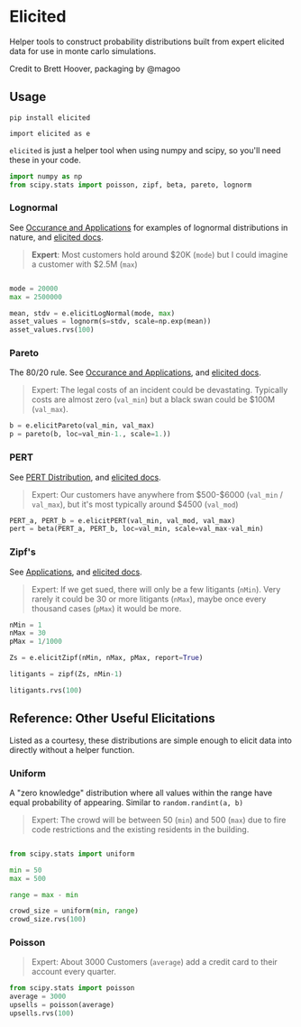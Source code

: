 # Elicited

Helper tools to construct probability distributions built from expert elicited data for use in monte carlo simulations. 

Credit to Brett Hoover, packaging by @magoo

## Usage

```
pip install elicited
```

```
import elicited as e
```

`elicited` is just a helper tool when using numpy and scipy, so you'll need these in your code.


``` python
import numpy as np
from scipy.stats import poisson, zipf, beta, pareto, lognorm
```

### Lognormal

See [Occurance and Applications](https://en.wikipedia.org/wiki/Log-normal_distribution#Occurrence_and_applications) for examples of lognormal distributions in nature, and [elicited docs](docs/lognormal.md).

> **Expert**: Most customers hold around \$20K (`mode`) but I could imagine a customer with $2.5M (`max`)

``` python

mode = 20000
max = 2500000

mean, stdv = e.elicitLogNormal(mode, max)
asset_values = lognorm(s=stdv, scale=np.exp(mean))
asset_values.rvs(100)

```

### Pareto

The 80/20 rule. See [Occurance and Applications](https://en.wikipedia.org/wiki/Pareto_distribution#Occurrence_and_applications), and [elicited docs](docs/pareto.md).

> Expert: The legal costs of an incident could be devastating. Typically costs are almost zero (`val_min`) but a black swan could be $100M (`val_max`). 

``` python
b = e.elicitPareto(val_min, val_max)
p = pareto(b, loc=val_min-1., scale=1.))
```

### PERT

See [PERT Distribution](https://en.wikipedia.org/wiki/PERT_distribution), and [elicited docs](docs/pert.md).

> Expert: Our customers have anywhere from \$500-\$6000 (`val_min` / `val_max`), but it's most typically around $4500 (`val_mod`)


``` python
PERT_a, PERT_b = e.elicitPERT(val_min, val_mod, val_max)
pert = beta(PERT_a, PERT_b, loc=val_min, scale=val_max-val_min)
```


### Zipf's

See [Applications](https://en.wikipedia.org/wiki/Zipf%27s_law#Applications), and [elicited docs](docs/zipf.md).

> Expert: If we get sued, there will only be a few litigants (`nMin`). Very rarely it could be 30 or more litigants (`nMax`), maybe once every thousand cases (`pMax`) it would be more.


``` python
nMin = 1
nMax = 30
pMax = 1/1000

Zs = e.elicitZipf(nMin, nMax, pMax, report=True)

litigants = zipf(Zs, nMin-1)

litigants.rvs(100)
```

## Reference: Other Useful Elicitations

Listed as a courtesy, these distributions are simple enough to elicit data into directly without a helper function.

### Uniform

A "zero knowledge" distribution where all values within the range have equal probability of appearing. Similar to `random.randint(a, b)`

> Expert: The crowd will be between 50 (`min`) and 500 (`max`) due to fire code restrictions and the existing residents in the building.

``` python

from scipy.stats import uniform

min = 50
max = 500

range = max - min

crowd_size = uniform(min, range)
crowd_size.rvs(100)
```

### Poisson

> Expert: About 3000 Customers (`average`) add a credit card to their account every quarter.

``` python
from scipy.stats import poisson
average = 3000
upsells = poisson(average)
upsells.rvs(100)

```
